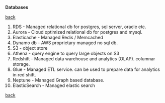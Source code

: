 **Databases**

[back](index.md)

1. RDS - Managed relational db for postgres, sql server, oracle etc.
2. Aurora - Cloud optimized relational db for postgres and mysql.
3. Elasticache - Managed Redis / Memcached
4. Dynamo db - AWS proprietary managed no sql db.
5. S3 - object store
6. Athena - query engine to query large objects on S3
7. Redshift - Managed data warehouse and analytics (OLAP). columnar storage.
8. Glue - Managed ETL service. can be used to prepare data for analytics in red shift.
9. Neptune - Managed Graph based database.
10. ElasticSearch - Managed elastic search 

[back](index.md)